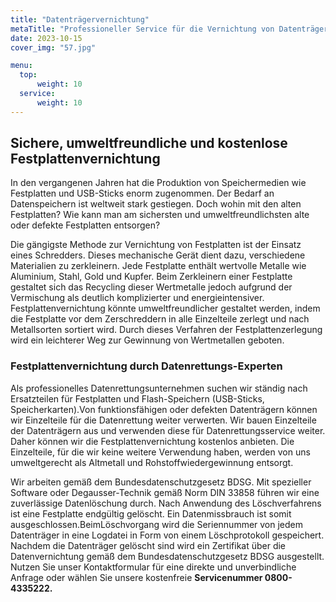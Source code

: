 ```yaml
---
title: "Datenträgervernichtung"
metaTitle: "Professioneller Service für die Vernichtung von Datenträgern"
date: 2023-10-15
cover_img: "57.jpg"

menu:
  top:
      weight: 10
  service:
      weight: 10
---
```


## Sichere, umweltfreundliche und kostenlose Festplattenvernichtung
<!--more-->

In den vergangenen Jahren hat die Produktion von Speichermedien wie Festplatten und USB-Sticks enorm zugenommen. Der Bedarf an Datenspeichern ist weltweit stark gestiegen. Doch wohin mit den alten Festplatten? Wie kann man am sichersten und umweltfreundlichsten alte oder defekte Festplatten entsorgen?

Die gängigste Methode zur Vernichtung von Festplatten ist der Einsatz eines Schredders. Dieses mechanische Gerät dient dazu, verschiedene Materialien zu zerkleinern. Jede Festplatte enthält wertvolle Metalle wie Aluminium, Stahl, Gold und Kupfer. Beim Zerkleinern einer Festplatte gestaltet sich das Recycling dieser Wertmetalle jedoch aufgrund der Vermischung als deutlich komplizierter und energieintensiver. Festplattenvernichtung könnte umweltfreundlicher gestaltet werden, indem die Festplatte vor dem Zerschreddern in alle Einzelteile zerlegt und nach Metallsorten sortiert wird. Durch dieses Verfahren der Festplattenzerlegung wird ein leichterer Weg zur Gewinnung von Wertmetallen geboten.

### Festplattenvernichtung durch Datenrettungs-Experten

Als professionelles Datenrettungsunternehmen suchen wir ständig nach Ersatzteilen für Festplatten und Flash-Speichern (USB-Sticks, Speicherkarten).Von funktionsfähigen oder defekten Datenträgern können wir Einzelteile für die Datenrettung weiter verwerten. Wir bauen Einzelteile der Datenträgern aus und verwenden diese für Datenrettungsservice weiter. Daher können wir die Festplattenvernichtung kostenlos anbieten. Die Einzelteile, für die wir keine weitere Verwendung haben, werden von uns umweltgerecht als Altmetall und Rohstoffwiedergewinnung entsorgt.

Wir arbeiten gemäß dem Bundesdatenschutzgesetz BDSG. Mit spezieller Software oder Degausser-Technik gemäß Norm DIN 33858 führen wir eine zuverlässige Datenlöschung durch. Nach Anwendung des Löschverfahrens ist eine Festplatte endgültig gelöscht. Ein Datenmissbrauch ist somit ausgeschlossen.BeimLöschvorgang wird die Seriennummer von jedem Datenträger in eine Logdatei in Form von einem Löschprotokoll gespeichert. Nachdem die Datenträger gelöscht sind wird ein Zertifikat über die Datenvernichtung gemäß dem Bundesdatenschutzgesetz BDSG ausgestellt. Nutzen Sie unser Kontaktformular für eine direkte und unverbindliche Anfrage oder wählen Sie unsere kostenfreie **Servicenummer 0800-4335222.**
